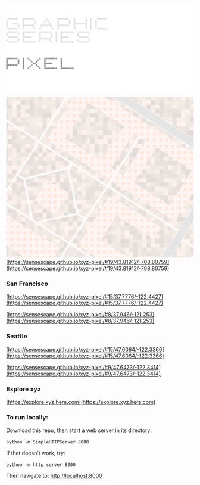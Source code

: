 ![GRAPHIC SERIES](https://raw.githubusercontent.com/sensescape/xyz-pixel/master/images/pixel-title5.png)

![PIXEL](https://raw.githubusercontent.com/sensescape/xyz-pixel/master/images/pixel-map.jpg)
[https://sensescape.github.io/xyz-pixel/#19/43.81912/-708.80759](https://sensescape.github.io/xyz-pixel/#19/43.81912/-708.80759)

### San Francisco
[https://sensescape.github.io/xyz-pixel/#15/37.7776/-122.4427](https://sensescape.github.io/xyz-pixel/#15/37.7776/-122.4427)

[https://sensescape.github.io/xyz-pixel/#8/37.946/-121.253](https://sensescape.github.io/xyz-pixel/#8/37.946/-121.253)

### Seattle
[https://sensescape.github.io/xyz-pixel/#15/47.6064/-122.3366](https://sensescape.github.io/xyz-pixel/#15/47.6064/-122.3366)

[https://sensescape.github.io/xyz-pixel/#9/47.6473/-122.3414](https://sensescape.github.io/xyz-pixel/#9/47.6473/-122.3414)

### Explore xyz

[https://explore.xyz.here.com](https://explore.xyz.here.com)

### To run locally:

Download this repo, then start a web server in its directory:

    python -m SimpleHTTPServer 8000
    
If that doesn't work, try:

    python -m http.server 8000
    
Then navigate to: [http://localhost:8000](http://localhost:8000)
